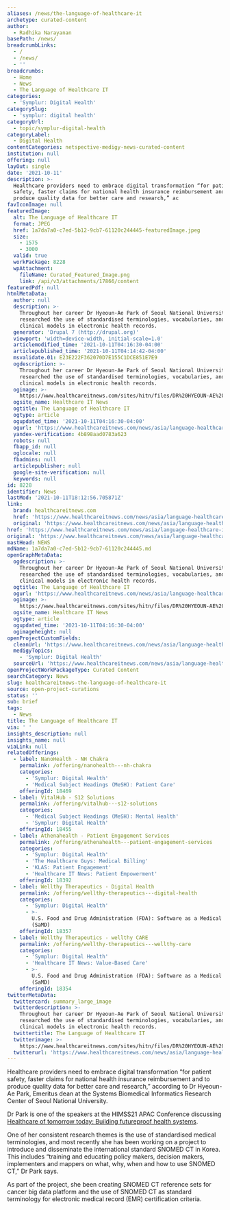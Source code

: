 ```yaml
---
aliases: /news/the-language-of-healthcare-it
archetype: curated-content
author:
  - Radhika Narayanan
basePath: /news/
breadcrumbLinks:
  - /
  - /news/
  - ''
breadcrumbs:
  - Home
  - News
  - The Language of Healthcare IT
categories:
  - 'Symplur: Digital Health'
categorySlug:
  - 'symplur: digital health'
categoryUrl:
  - topic/symplur-digital-health
categoryLabel:
  - Digital Health
contentCategories: netspective-medigy-news-curated-content
institution: null
offering: null
layOut: single
date: '2021-10-11'
description: >-
  Healthcare providers need to embrace digital transformation “for patient
  safety, faster claims for national health insurance reimbursement and to
  produce quality data for better care and research,” ac
favIconImage: null
featuredImage:
  alt: The Language of Healthcare IT
  format: JPEG
  href: 1a7da7a0-c7ed-5b12-9cb7-61120c244445-featuredImage.jpeg
  size:
    - 1575
    - 3000
  valid: true
  workPackage: 8228
  wpAttachment:
    fileName: Curated_Featured_Image.png
    link: /api/v3/attachments/17866/content
featuredPdf: null
htmlMetaData:
  author: null
  description: >-
    Throughout her career Dr Hyeoun-Ae Park of Seoul National University has
    researched the use of standardised terminologies, vocabularies, and detailed
    clinical models in electronic health records.
  generator: 'Drupal 7 (http://drupal.org)'
  viewport: 'width=device-width, initial-scale=1.0'
  articlemodified_time: '2021-10-11T04:16:30-04:00'
  articlepublished_time: '2021-10-11T04:14:42-04:00'
  msvalidate.01: E23E222F362070D7E155C1DCE851E7E9
  ogdescription: >-
    Throughout her career Dr Hyeoun-Ae Park of Seoul National University has
    researched the use of standardised terminologies, vocabularies, and detailed
    clinical models in electronic health records.
  ogimage: >-
    https://www.healthcareitnews.com/sites/hitn/files/DR%20HYEOUN-AE%20PARK-Speaker%20Banner.png
  ogsite_name: Healthcare IT News
  ogtitle: The Language of Healthcare IT
  ogtype: article
  ogupdated_time: '2021-10-11T04:16:30-04:00'
  ogurl: 'https://www.healthcareitnews.com/news/asia/language-healthcare-it'
  yandex-verification: 4b898aad0783a623
  robots: null
  fbapp_id: null
  oglocale: null
  fbadmins: null
  articlepublisher: null
  google-site-verification: null
  keywords: null
id: 8228
identifier: News
lastMod: '2021-10-11T18:12:56.705871Z'
link:
  brand: healthcareitnews.com
  href: 'https://www.healthcareitnews.com/news/asia/language-healthcare-it'
  original: 'https://www.healthcareitnews.com/news/asia/language-healthcare-it'
href: 'https://www.healthcareitnews.com/news/asia/language-healthcare-it'
original: 'https://www.healthcareitnews.com/news/asia/language-healthcare-it'
mastHead: NEWS
mdName: 1a7da7a0-c7ed-5b12-9cb7-61120c244445.md
openGraphMetaData:
  ogdescription: >-
    Throughout her career Dr Hyeoun-Ae Park of Seoul National University has
    researched the use of standardised terminologies, vocabularies, and detailed
    clinical models in electronic health records.
  ogtitle: The Language of Healthcare IT
  ogurl: 'https://www.healthcareitnews.com/news/asia/language-healthcare-it'
  ogimage: >-
    https://www.healthcareitnews.com/sites/hitn/files/DR%20HYEOUN-AE%20PARK-Speaker%20Banner.png
  ogsite_name: Healthcare IT News
  ogtype: article
  ogupdated_time: '2021-10-11T04:16:30-04:00'
  ogimageheight: null
openProjectCustomFields:
  cleanUrl: 'https://www.healthcareitnews.com/news/asia/language-healthcare-it'
  medigyTopics:
    - 'Symplur: Digital Health'
  sourceUrl: 'https://www.healthcareitnews.com/news/asia/language-healthcare-it'
openProjectWorkPackageType: Curated Content
searchCategory: News
slug: healthcareitnews-the-language-of-healthcare-it
source: open-project-curations
status: ''
sub: brief
tags:
  - News
title: The Language of Healthcare IT
via: ' '
insights_description: null
insights_name: null
viaLink: null
relatedOfferings:
  - label: NanoHealth - NH Chakra
    permalink: /offering/nanohealth---nh-chakra
    categories:
      - 'Symplur: Digital Health'
      - 'Medical Subject Headings (MeSH): Patient Care'
    offeringId: 18469
  - label: VitalHub - S12 Solutions
    permalink: /offering/vitalhub---s12-solutions
    categories:
      - 'Medical Subject Headings (MeSH): Mental Health'
      - 'Symplur: Digital Health'
    offeringId: 18455
  - label: Athenahealth - Patient Engagement Services
    permalink: /offering/athenahealth---patient-engagement-services
    categories:
      - 'Symplur: Digital Health'
      - 'The Healthcare Guys: Medical Billing'
      - 'KLAS: Patient Engagement'
      - 'Healthcare IT News: Patient Empowerment'
    offeringId: 18392
  - label: Wellthy Therapeutics - Digital Health
    permalink: /offering/wellthy-therapeutics---digital-health
    categories:
      - 'Symplur: Digital Health'
      - >-
        U.S. Food and Drug Administration (FDA): Software as a Medical Device
        (SaMD)
    offeringId: 18357
  - label: Wellthy Therapeutics - wellthy CARE
    permalink: /offering/wellthy-therapeutics---wellthy-care
    categories:
      - 'Symplur: Digital Health'
      - 'Healthcare IT News: Value-Based Care'
      - >-
        U.S. Food and Drug Administration (FDA): Software as a Medical Device
        (SaMD)
    offeringId: 18354
twitterMetaData:
  twittercard: summary_large_image
  twitterdescription: >-
    Throughout her career Dr Hyeoun-Ae Park of Seoul National University has
    researched the use of standardised terminologies, vocabularies, and detailed
    clinical models in electronic health records.
  twittertitle: The Language of Healthcare IT
  twitterimage: >-
    https://www.healthcareitnews.com/sites/hitn/files/DR%20HYEOUN-AE%20PARK-Speaker%20Banner.png
  twitterurl: 'https://www.healthcareitnews.com/news/asia/language-healthcare-it'
---
```

<p>Healthcare providers need to embrace digital transformation “for patient safety, faster claims for national health insurance reimbursement and to produce quality data for better care and research,” according to Dr Hyeoun-Ae Park, Emeritus dean at the Systems Biomedical Informatics Research Center of Seoul National University.</p><p>Dr Park is one of the speakers at the HIMSS21 APAC Conference discussing <a href="https://www.himss.org/session-keynote-1-healthcare-tomorrow-today-building-futureproof-health-systems">Healthcare of tomorrow today: Building futureproof health systems</a>.</p><p>One of her consistent research themes is the use of standardised medical terminologies, and most recently she has been working on a project to introduce and disseminate the international standard SNOMED CT in Korea. This includes “training and educating policy makers, decision makers, implementers and mappers on what, why, when and how to use SNOMED CT,” Dr Park says. &nbsp;</p><p>As part of the project, she been creating SNOMED CT reference sets for cancer big data platform and the use of SNOMED CT as standard terminology for electronic medical record (EMR) certification criteria.</p>